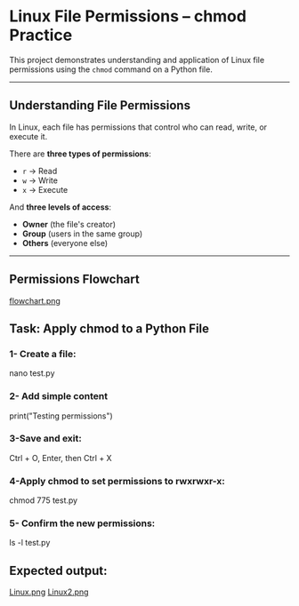 # Linux File Permissions – chmod Practice

This project demonstrates understanding and application of Linux file permissions using the `chmod` command on a Python file.

---

##  Understanding File Permissions

In Linux, each file has permissions that control who can read, write, or execute it.

There are **three types of permissions**:
- `r` → Read
- `w` → Write
- `x` → Execute

And **three levels of access**:
- **Owner** (the file's creator)
- **Group** (users in the same group)
- **Others** (everyone else)

---

##  Permissions Flowchart
[flowchart.png](./flowchart.png)

##  Task: Apply chmod to a Python File

### 1- Create a file:
nano test.py
### 2- Add simple content
print("Testing permissions")
### 3-Save and exit:
Ctrl + O, Enter, then Ctrl + X
### 4-Apply chmod to set permissions to rwxrwxr-x:
chmod 775 test.py
### 5- Confirm the new permissions:
ls -l test.py

## Expected output:

[Linux.png](./linux.png)
[Linux2.png](./linux2.png)





